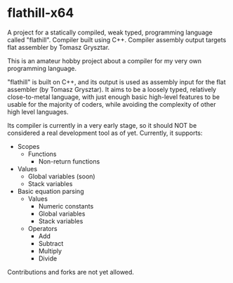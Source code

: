 # flathill-x64
A project for a statically compiled, weak typed, programming language called "flathill".  Compiler built using C++.  Compiler assembly output targets flat assembler by Tomasz Grysztar.

This is an amateur hobby project about a compiler for my very own programming language.

"flathill" is built on C++, and its output is used as assembly input for the flat assembler (by Tomasz Grysztar). It aims to be a loosely typed, relatively close-to-metal language, with just enough basic high-level features to be usable for the majority of coders, while avoiding the complexity of other high level languages.

Its compiler is currently in a very early stage, so it should NOT be considered a real development tool as of yet. Currently, it supports:

- Scopes
	- Functions
		- Non-return functions
- Values
	- Global variables (soon)
	- Stack variables
- Basic equation parsing
	- Values
		- Numeric constants 
		- Global variables
		- Stack variables
	- Operators
		- Add
		- Subtract
		- Multiply
		- Divide
		
Contributions and forks are not yet allowed.
